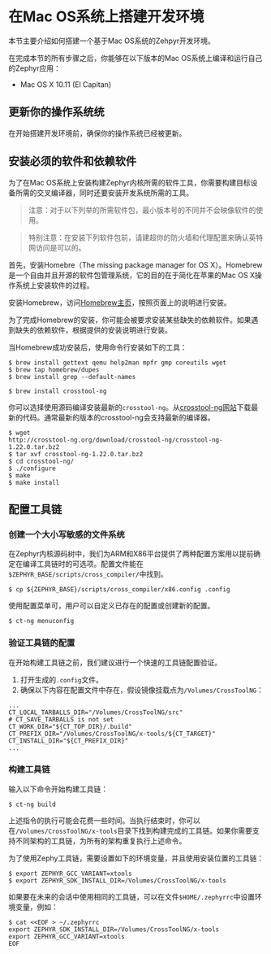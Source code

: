 # 在Mac OS系统上搭建开发环境

本节主要介绍如何搭建一个基于Mac OS系统的Zehpyr开发环境。

在完成本节的所有步骤之后，你能够在以下版本的Mac OS系统上编译和运行自己的Zephyr应用：

* Mac OS X 10.11 (El Capitan)


## 更新你的操作系统统

在开始搭建开发环境前，确保你的操作系统已经被更新。

## 安装必须的软件和依赖软件

为了在Mac OS系统上安装构建Zephyr内核所需的软件工具，你需要构建目标设备所需的交叉编译器，同时还要安装开发系统所需的工具。

> 注意：对于以下列举的所需软件包，最小版本号的不同并不会映像软件的使用。

> 特别注意：在安装下列软件包前，请建超你的防火墙和代理配置来确认英特网访问是可以的。

首先，安装Homebre（The missing package manager for OS X）。Homebrew是一个自由并且开源的软件包管理系统，它的目的在于简化在苹果的Mac OS X操作系统上安装软件的过程。

安装Homebrew，访问[Homebrew主页](http://brew.sh/)，按照页面上的说明进行安装。

为了完成Homebrew的安装，你可能会被要求安装某些缺失的依赖软件。如果遇到缺失的依赖软件，根据提供的安装说明进行安装。

当Homebrew成功安装后，使用命令行安装如下的工具：

```
$ brew install gettext qemu help2man mpfr gmp coreutils wget
$ brew tap homebrew/dupes
$ brew install grep --default-names
```

```
$ brew install crosstool-ng
```

你可以选择使用源码编译安装最新的`crosstool-ng`。从[crosstool-ng网站](http://crosstool-ng.org/)下载最新的代码。通常最新的版本的crosstool-ng会支持最新的编译器。

```
$ wget
http://crosstool-ng.org/download/crosstool-ng/crosstool-ng-1.22.0.tar.bz2
$ tar xvf crosstool-ng-1.22.0.tar.bz2
$ cd crosstool-ng/
$ ./configure
$ make
$ make install
```

## 配置工具链

### 创建一个大小写敏感的文件系统

在Zephyr内核源码树中，我们为ARM和X86平台提供了两种配置方案用以提前确定在编译工具链时的可选项。配置文件能在`$ZEPHYR_BASE/scripts/cross_compiler/`中找到。

```
$ cp ${ZEPHYR_BASE}/scripts/cross_compiler/x86.config .config
```

使用配置菜单可，用户可以自定义已存在的配置或创建新的配置。

```
$ ct-ng menuconfig
```

### 验证工具链的配置

在开始构建工具链之前，我们建议进行一个快速的工具链配置验证。

1. 打开生成的`.config`文件。
2. 确保以下内容在配置文件中存在，假设镜像挂载点为`/Volumes/CrossToolNG`：

```
...
CT_LOCAL_TARBALLS_DIR="/Volumes/CrossToolNG/src"
# CT_SAVE_TARBALLS is not set
CT_WORK_DIR="${CT_TOP_DIR}/.build"
CT_PREFIX_DIR="/Volumes/CrossToolNG/x-tools/${CT_TARGET}"
CT_INSTALL_DIR="${CT_PREFIX_DIR}"
...
```

### 构建工具链

输入以下命令开始构建工具链：

```
$ ct-ng build
```

上述指令的执行可能会花费一些时间。当执行结束时，你可以在`/Volumes/CrossToolNG/x-tools`目录下找到构建完成的工具链。如果你需要支持不同架构的工具链，为所有的架构重复执行上述命令。

为了使用Zephy工具链，需要设置如下的环境变量，并且使用安装位置的工具链：

```
$ export ZEPHYR_GCC_VARIANT=xtools
$ export ZEPHYR_SDK_INSTALL_DIR=/Volumes/CrossToolNG/x-tools
```

如果要在未来的会话中使用相同的工具链，可以在文件`$HOME/.zephyrrc`中设置环境变量，例如：

```
$ cat <<EOF > ~/.zephyrrc
export ZEPHYR_SDK_INSTALL_DIR=/Volumes/CrossToolNG/x-tools
export ZEPHYR_GCC_VARIANT=xtools
EOF
```

